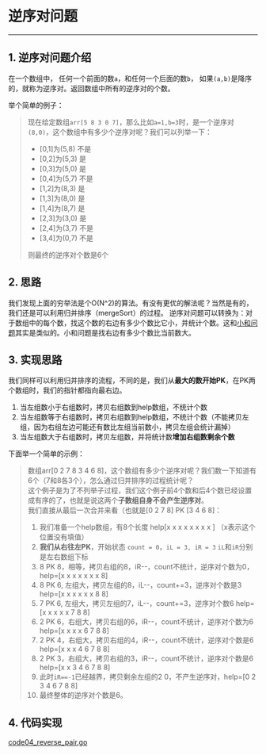 # 逆序对问题

---
## 1. 逆序对问题介绍
在一个数组中， 任何一个前面的数`a`，和任何一个后面的数`b`， 如果`(a,b)`是降序的，就称为逆序对。返回数组中所有的逆序对的个数。

举个简单的例子：
> 现在给定数组`arr[5 8 3 0 7]`，那么比如`a=1,b=3`时，是一个逆序对`(8,0)`，这个数组中有多少个逆序对呢？我们可以列举一下：
> - [0,1]为(5,8) 不是
> - [0,2]为(5,3) 是
> - [0,3]为(5,0) 是
> - [0,4]为(5,7) 不是
> - [1,2]为(8,3) 是
> - [1,3]为(8,0) 是
> - [1,4]为(8,7) 是
> - [2,3]为(3,0) 是
> - [2,4]为(3,7) 不是
> - [3,4]为(0,7) 不是
> 
> 则最终的逆序对个数是6个

## 2. 思路
我们发现上面的穷举法是个O(N^2)的算法。有没有更优的解法呢？当然是有的，我们还是可以利用归并排序（mergeSort）的过程。
逆序对问题可以转换为：对于数组中的每个数，找这个数的右边有多少个数比它小，并统计个数。这和[小和问题](smallSumProblem.md)其实是类似的。小和问题是找右边有多少个数比当前数大。

## 3. 实现思路
我们同样可以利用归并排序的流程，不同的是，我们从**最大的数开始PK**，在PK两个数组时，我们的指针都指向最右边。
1. 当左组数小于右组数时，拷贝右组数到help数组，不统计个数
2. 当左组数等于右组数时，拷贝右组数到help数组，不统计个数（不能拷贝左组，因为右组左边可能还有数比左组当前数小，拷贝左组会统计漏掉）
3. 当左组数大于右组数时，拷贝左组数，并将统计数**增加右组数剩余个数**

下面举一个简单的示例：
> 数组arr[0 2 7 8 3 4 6 8]，这个数组有多少个逆序对呢？我们数一下知道有6个（7和8各3个），怎么通过归并排序的过程统计呢？<br>
> 这个例子是为了不列举子过程，我们这个例子前4个数和后4个数已经设置成有序的了，也就是说这两个**子数组自身不会产生逆序对**。<br>
> 我们直接从最后一次合并来看（也就是[0 2 7 8] PK [3 4 6 8]：
> 1. 我们准备一个help数组，有8个长度 help[x x x x x x x x ] （x表示这个位置没有填值）
> 2. **我们从右往左PK**，开始状态 `count = 0`，`iL = 3, iR = 3` `iL`和`iR`分别是左右数组下标 
> 3. 8 PK 8，相等，拷贝右组的8，iR--，count不统计，逆序对个数为0，help=[x x x x x x x 8]
> 4. 8 PK 6, 左组大，拷贝左组的8，iL--，count+=3，逆序对个数是3 help=[x x x x x x 8 8]
> 5. 7 PK 6, 左组大，拷贝左组的7，iL--，count+=3，逆序对个数6 help=[x x x x x 7 8 8]
> 6. 2 PK 6，右组大，拷贝右组的6，iR--，count不统计，逆序对个数为6 help=[x x x x 6 7 8 8]
> 7. 2 PK 4，右组大，拷贝右组的4，iR--，count不统计，逆序对个数是6 help=[x x x 4 6 7 8 8]
> 8. 2 PK 3，右组大，拷贝右组的3，iR--，count不统计，逆序对个数是6 help=[x x 3 4 6 7 8 8]
> 9. 此时`iR==-1`已经越界，拷贝剩余左组的2 0，不产生逆序对，help=[0 2 3 4 6 7 8 8]
> 10. 最终整体的逆序对个数是6。
 
## 4. 代码实现
[code04_reverse_pair.go](code04_reverse_pair.go)
